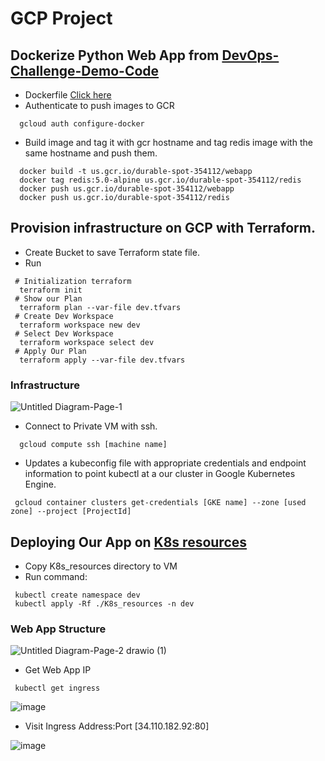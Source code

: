 # GCP Project

## Dockerize Python Web App from [DevOps-Challenge-Demo-Code](https://github.com/atefhares/DevOps-Challenge-Demo-Code)
- Dockerfile [Click here](https://github.com/Magdi888/GCP-Project/blob/master/App/Dockerfile)
- Authenticate to push images to GCR
 ```
   gcloud auth configure-docker
 ```
- Build image and tag it with gcr hostname and tag redis image with the same hostname and push them.
 ```
   docker build -t us.gcr.io/durable-spot-354112/webapp
   docker tag redis:5.0-alpine us.gcr.io/durable-spot-354112/redis
   docker push us.gcr.io/durable-spot-354112/webapp
   docker push us.gcr.io/durable-spot-354112/redis
 ```
## Provision infrastructure on GCP with Terraform.

- Create Bucket to save Terraform state file.
- Run 
 ```
  # Initialization terraform
   terraform init
  # Show our Plan
   terraform plan --var-file dev.tfvars
  # Create Dev Workspace
   terraform workspace new dev
  # Select Dev Workspace
   terraform workspace select dev
  # Apply Our Plan
   terraform apply --var-file dev.tfvars
 ```
### Infrastructure
![Untitled Diagram-Page-1](https://user-images.githubusercontent.com/91858017/180895752-124e12ca-59be-45e2-828f-b6d03ed41856.jpg)
- Connect to Private VM with ssh.
 ```
   gcloud compute ssh [machine name]
 ```
- Updates a kubeconfig file with appropriate credentials and endpoint information to point kubectl at a our cluster in Google Kubernetes Engine.
 ```
  gcloud container clusters get-credentials [GKE name] --zone [used zone] --project [ProjectId]
 ```
## Deploying Our App on [K8s resources](https://github.com/Magdi888/GCP-Project/tree/master/K8s_resources)
- Copy K8s_resources directory to VM
- Run command:
 ```
  kubectl create namespace dev
  kubectl apply -Rf ./K8s_resources -n dev
 ```
### Web App Structure
![Untitled Diagram-Page-2 drawio (1)](https://user-images.githubusercontent.com/91858017/180895495-b349a142-4c8a-4f17-96d6-7b0464400202.png)
- Get Web App IP
 ```
  kubectl get ingress
 ```
 ![image](https://user-images.githubusercontent.com/91858017/180893839-4b21f18e-750b-4e5d-a6a9-d9cee54701e0.png)

- Visit Ingress Address:Port [34.110.182.92:80]

 ![image](https://user-images.githubusercontent.com/91858017/180894183-abd569d1-3907-4f2a-922e-350d6584deb8.png)
 
 


 
